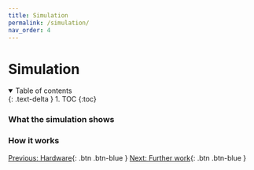 ```yaml
---
title: Simulation
permalink: /simulation/
nav_order: 4
---
```


# Simulation

<details open markdown="block">
  <summary>
    Table of contents
  </summary>
  {: .text-delta }
1. TOC
{:toc}
</details>


### What the simulation shows


### How it works


[Previous: Hardware](/IM-WANTEDD/hardware){: .btn .btn-blue }
[Next: Further work](/IM-WANTEDD/further-work){: .btn .btn-blue }
